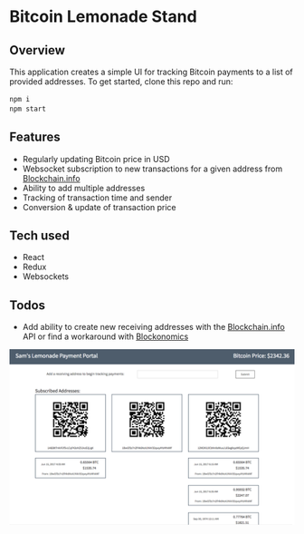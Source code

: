 # Bitcoin Lemonade Stand

## Overview

This application creates a simple UI for tracking Bitcoin payments to a list of provided addresses. To get started, clone this repo and run:

```javascript
npm i
npm start
```

## Features
* Regularly updating Bitcoin price in USD
* Websocket subscription to new transactions for a given address from [Blockchain.info](https://blockchain.info/api/api_websocket)
* Ability to add multiple addresses
* Tracking of transaction time and sender
* Conversion & update of transaction price

## Tech used
* React
* Redux
* Websockets

## Todos
* Add ability to create new receiving addresses with the [Blockchain.info](https://blockchain.info/api/api_receive) API or find a workaround with [Blockonomics](https://www.blockonomics.co/views/api.html)

![site picture](https://raw.githubusercontent.com/djrobinson/blockchain-lemonade/master/public//payment-tracker.png "Bitcoin Lemonade")

